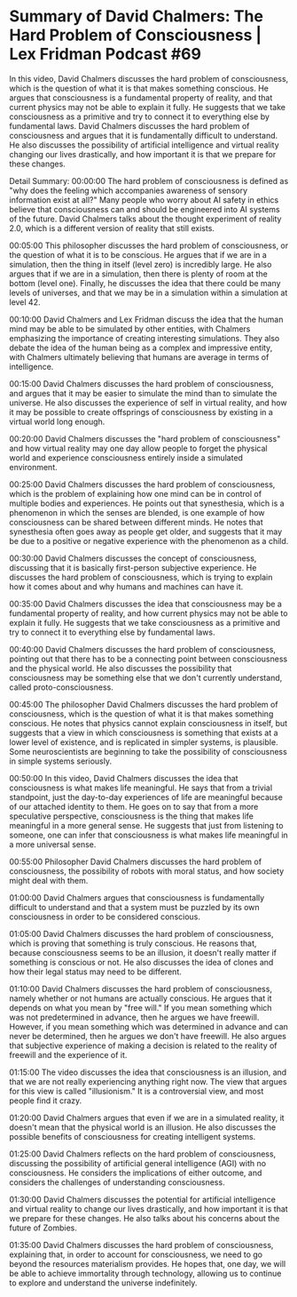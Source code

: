# Summary of David Chalmers: The Hard Problem of Consciousness | Lex Fridman Podcast #69

In this video, David Chalmers discusses the hard problem of consciousness, which is the question of what it is that makes something conscious. He argues that consciousness is a fundamental property of reality, and that current physics may not be able to explain it fully. He suggests that we take consciousness as a primitive and try to connect it to everything else by fundamental laws.
David Chalmers discusses the hard problem of consciousness and argues that it is fundamentally difficult to understand. He also discusses the possibility of artificial intelligence and virtual reality changing our lives drastically, and how important it is that we prepare for these changes.

Detail Summary: 
00:00:00
The hard problem of consciousness is defined as "why does the feeling which accompanies awareness of sensory information exist at all?" Many people who worry about AI safety in ethics believe that consciousness can and should be engineered into AI systems of the future. David Chalmers talks about the thought experiment of reality 2.0, which is a different version of reality that still exists.

00:05:00
This philosopher discusses the hard problem of consciousness, or the question of what it is to be conscious. He argues that if we are in a simulation, then the thing in itself (level zero) is incredibly large. He also argues that if we are in a simulation, then there is plenty of room at the bottom (level one). Finally, he discusses the idea that there could be many levels of universes, and that we may be in a simulation within a simulation at level 42.

00:10:00
David Chalmers and Lex Fridman discuss the idea that the human mind may be able to be simulated by other entities, with Chalmers emphasizing the importance of creating interesting simulations. They also debate the idea of the human being as a complex and impressive entity, with Chalmers ultimately believing that humans are average in terms of intelligence.

00:15:00
David Chalmers discusses the hard problem of consciousness, and argues that it may be easier to simulate the mind than to simulate the universe. He also discusses the experience of self in virtual reality, and how it may be possible to create offsprings of consciousness by existing in a virtual world long enough.

00:20:00
David Chalmers discusses the "hard problem of consciousness" and how virtual reality may one day allow people to forget the physical world and experience consciousness entirely inside a simulated environment.

00:25:00
David Chalmers discusses the hard problem of consciousness, which is the problem of explaining how one mind can be in control of multiple bodies and experiences. He points out that synesthesia, which is a phenomenon in which the senses are blended, is one example of how consciousness can be shared between different minds. He notes that synesthesia often goes away as people get older, and suggests that it may be due to a positive or negative experience with the phenomenon as a child.

00:30:00
David Chalmers discusses the concept of consciousness, discussing that it is basically first-person subjective experience. He discusses the hard problem of consciousness, which is trying to explain how it comes about and why humans and machines can have it.

00:35:00
David Chalmers discusses the idea that consciousness may be a fundamental property of reality, and how current physics may not be able to explain it fully. He suggests that we take consciousness as a primitive and try to connect it to everything else by fundamental laws.

00:40:00
David Chalmers discusses the hard problem of consciousness, pointing out that there has to be a connecting point between consciousness and the physical world. He also discusses the possibility that consciousness may be something else that we don't currently understand, called proto-consciousness.

00:45:00
The philosopher David Chalmers discusses the hard problem of consciousness, which is the question of what it is that makes something conscious. He notes that physics cannot explain consciousness in itself, but suggests that a view in which consciousness is something that exists at a lower level of existence, and is replicated in simpler systems, is plausible. Some neuroscientists are beginning to take the possibility of consciousness in simple systems seriously.

00:50:00
In this video, David Chalmers discusses the idea that consciousness is what makes life meaningful. He says that from a trivial standpoint, just the day-to-day experiences of life are meaningful because of our attached identity to them. He goes on to say that from a more speculative perspective, consciousness is the thing that makes life meaningful in a more general sense. He suggests that just from listening to someone, one can infer that consciousness is what makes life meaningful in a more universal sense.

00:55:00
Philosopher David Chalmers discusses the hard problem of consciousness, the possibility of robots with moral status, and how society might deal with them.

01:00:00
David Chalmers argues that consciousness is fundamentally difficult to understand and that a system must be puzzled by its own consciousness in order to be considered conscious.

01:05:00
David Chalmers discusses the hard problem of consciousness, which is proving that something is truly conscious. He reasons that, because consciousness seems to be an illusion, it doesn't really matter if something is conscious or not. He also discusses the idea of clones and how their legal status may need to be different.

01:10:00
David Chalmers discusses the hard problem of consciousness, namely whether or not humans are actually conscious. He argues that it depends on what you mean by "free will." If you mean something which was not predetermined in advance, then he argues we have freewill. However, if you mean something which was determined in advance and can never be determined, then he argues we don't have freewill. He also argues that subjective experience of making a decision is related to the reality of freewill and the experience of it.

01:15:00
The video discusses the idea that consciousness is an illusion, and that we are not really experiencing anything right now. The view that argues for this view is called "illusionism." It is a controversial view, and most people find it crazy.

01:20:00
David Chalmers argues that even if we are in a simulated reality, it doesn't mean that the physical world is an illusion. He also discusses the possible benefits of consciousness for creating intelligent systems.

01:25:00
David Chalmers reflects on the hard problem of consciousness, discussing the possibility of artificial general intelligence (AGI) with no consciousness. He considers the implications of either outcome, and considers the challenges of understanding consciousness.

01:30:00
David Chalmers discusses the potential for artificial intelligence and virtual reality to change our lives drastically, and how important it is that we prepare for these changes. He also talks about his concerns about the future of Zombies.

01:35:00
David Chalmers discusses the hard problem of consciousness, explaining that, in order to account for consciousness, we need to go beyond the resources materialism provides. He hopes that, one day, we will be able to achieve immortality through technology, allowing us to continue to explore and understand the universe indefinitely.

